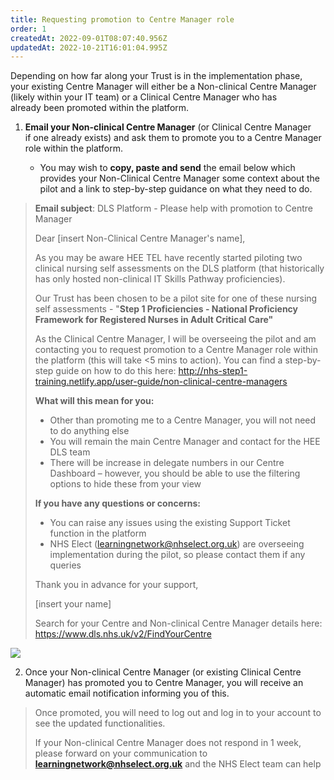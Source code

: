 ```yaml
---
title: Requesting promotion to Centre Manager role
order: 1
createdAt: 2022-09-01T08:07:40.956Z
updatedAt: 2022-10-21T16:01:04.995Z
---
```

Depending on how far along your Trust is in the implementation phase, your existing Centre Manager will either be a Non-clinical Centre Manager (likely within your IT team) or a Clinical Centre Manager who has already been promoted within the platform.

1. **Email your Non-clinical Centre Manager** (or Clinical Centre Manager if one already exists) and ask them to promote you to a Centre Manager role within the platform. 

   * You may wish to **copy, paste and send** the email below which provides your Non-Clinical Centre Manager some context about the pilot and a link to step-by-step guidance on what they need to do. 

> **Email subject**: DLS Platform - Please help with promotion to Centre Manager 
>
> Dear \[insert Non-Clinical Centre Manager's name], 
>
> As you may be aware HEE TEL have recently started piloting two clinical nursing self assessments on the DLS platform (that historically has only hosted non-clinical IT Skills Pathway proficiencies).
>
> Our Trust has been chosen to be a pilot site for one of these nursing self assessments - "**Step 1 Proficiencies - National Proficiency Framework for Registered Nurses in Adult Critical Care"**
>
> As the Clinical Centre Manager, I will be overseeing the pilot and am contacting you to request promotion to a Centre Manager role within the platform (this will take <5 mins to action). You can find a step-by-step guide on how to do this here: [http://nhs-step1-training.netlify.app/user-guide/non-clinical-centre-managers ](http://nhs-step1-training.netlify.app/user-guide/non-clinical-centre-managers)
>
> **What will this mean for you:**
>
> * Other than promoting me to a Centre Manager, you will not need to do anything else
> * You will remain the main Centre Manager and contact for the HEE DLS team
> * There will be increase in delegate numbers in our Centre Dashboard – however, you should be able to use the filtering options to hide these from your view
>
> **If you have any questions or concerns:**
>
> * You can raise any issues using the existing Support Ticket function in the platform
> * NHS Elect ([learningnetwork@nhselect.org.uk](mailto:learningnetwork@nhselect.org.uk)) are overseeing implementation during the pilot, so please contact them if any queries
>
> Thank you in advance for your support,
>
> \[insert your name]
>
> Search for your Centre and Non-clinical Centre Manager details here: <https://www.dls.nhs.uk/v2/FindYourCentre​>

![](/img/as-5-04-Technical.jpg)

2. ​Once your Non-clinical Centre Manager (or existing Clinical Centre Manager) has promoted you to Centre Manager, you will receive an automatic email notification informing you of this.

> Once promoted, you will need to log out and log in to your account to see the updated functionalities​.
>
> If your Non-clinical Centre Manager does not respond in 1 week, please forward on your communication to **learningnetwork@nhselect.org.uk** and the NHS Elect team can help